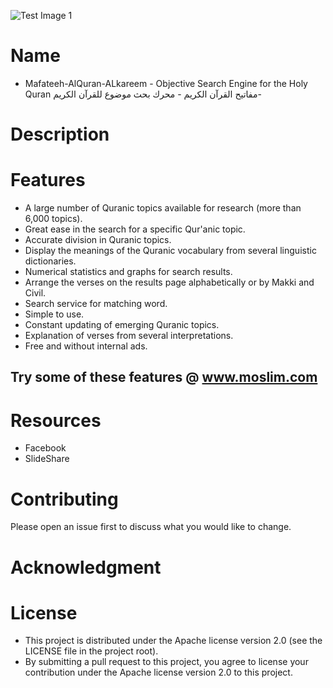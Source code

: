 
![Test Image 1](https://github.com/QuranSubjects/Mafateeh-AlQuran-ALkareem/Pictures/Logo.png)

# Name
- Mafateeh-AlQuran-ALkareem - Objective Search Engine for the Holy Quran
مفاتيح القرآن الكريم - محرك بحث موضوع للقرآن الكريم- 

# Description

# Features
- A large number of Quranic topics available for research (more than 6,000 topics).
- Great ease in the search for a specific Qur'anic topic.
- Accurate division in Quranic topics.
- Display the meanings of the Quranic vocabulary from several linguistic dictionaries.
- Numerical statistics and graphs for search results.
- Arrange the verses on the results page alphabetically or by Makki and Civil.
- Search service for matching word.
- Simple to use.
- Constant updating of emerging Quranic topics.
- Explanation of verses from several interpretations.
- Free and without internal ads.

## Try some of these features @ www.moslim.com

# Resources
- Facebook
- SlideShare

# Contributing
Please open an issue first to discuss what you would like to change.

# Acknowledgment

# License
- This project is distributed under the Apache license version 2.0 (see the LICENSE file in the project root).
- By submitting a pull request to this project, you agree to license your contribution under the Apache license version 2.0 to this project.
